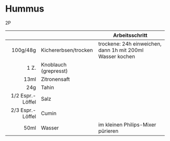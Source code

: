 # Hummus

2P


|   |   | Arbeitsschritt  |
|---:|---|---|
|100g/48g|Kichererbsen/trocken|trockene: 24h einweichen, dann 1h mit 200ml Wasser kochen|
|   1 Z.|Knoblauch (grepresst)|   |
|   13ml|  Zitronensaft|   |
|   24g|  Tahin|   |
|   1/2 Espr.-Löffel|  Salz|   |
|   2/3 Espr.-Löffel|  Cumin|   |
|   50ml| Wasser|  im kleinen Philips-Mixer pürieren |




